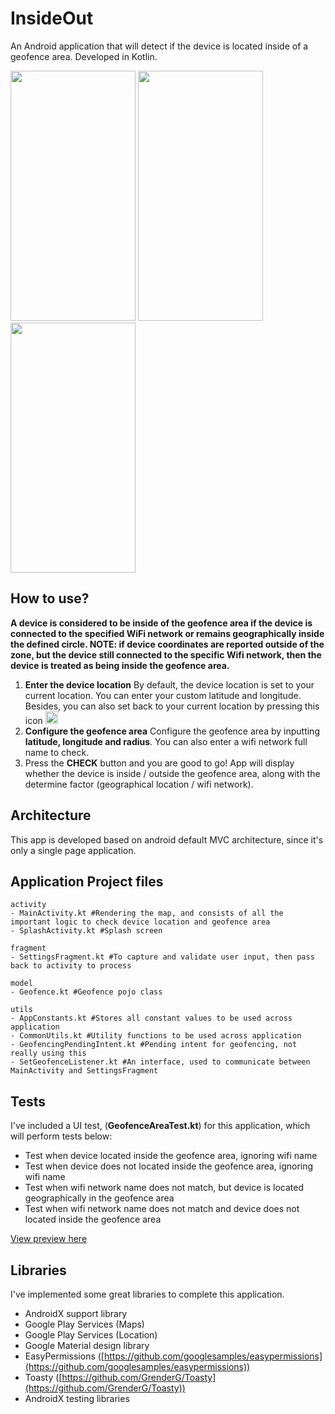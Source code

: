 # InsideOut
An Android application that will detect if the device is located inside of a geofence area. Developed in Kotlin.

<img src="https://i.ibb.co/h2Z4GJN/screenshot-1563775509880.jpg" width="200" height="400"> <img src="https://i.ibb.co/2N3w31t/screenshot-1563775495401.jpg" width="200" height="400"> 
<img src="https://i.ibb.co/sCxJWmg/screenshot-1563775533432.jpg" width="200" height="400">

## How to use?
**A device is considered to be inside of the geofence area if the device is connected to the specified WiFi network or remains geographically inside the defined circle. 
NOTE: if device coordinates are reported outside of the zone, but the device still connected to the specific Wifi network, then the device is treated as being inside the geofence area.**
1. **Enter the device location**
	By default, the device location is set to your current location. You can enter your custom latitude and longitude. Besides, you can also set back to your current location by pressing this icon <img src="https://i.ibb.co/sRTNVfv/ic-my-location.png" width="20" height="20">
3. **Configure the geofence area**
Configure the geofence area by inputting **latitude, longitude and radius**. You can also enter a wifi network full name to check.
3. Press the **CHECK** button and you are good to go! App will display whether the device is inside / outside the geofence area, along with the determine factor (geographical location / wifi network).

## Architecture 
This app is developed based on android default MVC architecture, since it's only a single page application.
## Application Project files

	activity
	- MainActivity.kt #Rendering the map, and consists of all the important logic to check device location and geofence area
	- SplashActivity.kt #Splash screen
	
	fragment
	- SettingsFragment.kt #To capture and validate user input, then pass back to activity to process
	
	model
	- Geofence.kt #Geofence pojo class
	
	utils
	- AppConstants.kt #Stores all constant values to be used across application
	- CommonUtils.kt #Utility functions to be used across application
	- GeofencingPendingIntent.kt #Pending intent for geofencing, not really using this
	- SetGeofenceListener.kt #An interface, used to communicate between MainActivity and SettingsFragment

## Tests
I've included a UI test, (**GeofenceAreaTest.kt**) for this application, which will perform tests below:
 - Test when device located inside the geofence area, ignoring wifi name
 - Test when device does not located inside the geofence area, ignoring wifi name
 - Test when wifi network name does not match, but device is located geographically in the geofence area
 - Test when wifi network name does not match and device does not located inside the geofence area

[View preview here](https://i.ibb.co/4ZQ1qqh/insideout-uitest.gif)

## Libraries 

I've implemented some great libraries to complete this application.
- AndroidX support library
- Google Play Services (Maps)
- Google Play Services (Location)
- Google Material design library
- EasyPermissions ([https://github.com/googlesamples/easypermissions](https://github.com/googlesamples/easypermissions))
- Toasty ([https://github.com/GrenderG/Toasty](https://github.com/GrenderG/Toasty))
- AndroidX testing libraries 
   
